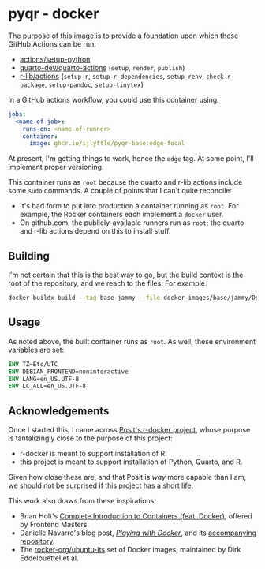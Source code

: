 # pyqr - docker

The purpose of this image is to provide a foundation upon which these GitHub Actions can be run:

- [actions/setup-python](https://github.com/actions/setup-python)
- [quarto-dev/quarto-actions](https://github.com/quarto-dev/quarto-actions) (`setup`, `render`, `publish`)
- [r-lib/actions](https://github.com/r-lib/actions) (`setup-r`, `setup-r-dependencies`, `setup-renv`, `check-r-package`, `setup-pandoc`, `setup-tinytex`)

In a GitHub actions workflow, you could use this container using:

```yaml
jobs:
  <name-of-job>:
    runs-on: <name-of-runner>
    container:
      image: ghcr.io/ijlyttle/pyqr-base:edge-focal
```

At present, I'm getting things to work, hence the `edge` tag. At some point, I'll implement proper versioning.

This container runs as `root` because the quarto and r-lib actions include some `sudo` commands. 
A couple of points that I can't quite reconcile:

- It's bad form to put into production a container running as `root`. For example, the Rocker containers each implement a `docker` user.
- On github.com, the publicly-available runners run as `root`; the quarto and r-lib actions depend on this to install stuff.

## Building

I'm not certain that this is the best way to go, but the build context is the root of the repository, and we reach to the files.
For example:

```bash
docker buildx build --tag base-jammy --file docker-images/base/jammy/Dockerfile .
```

## Usage

As noted above, the built container runs as `root`. As well, these environment variables are set:

```dockerfile
ENV TZ=Etc/UTC
ENV DEBIAN_FRONTEND=noninteractive
ENV LANG=en_US.UTF-8
ENV LC_ALL=en_US.UTF-8
```

## Acknowledgements

Once I started this, I came across [Posit's r-docker project](https://github.com/rstudio/r-docker), whose purpose is tantalizingly close to the purpose of this project:

  - r-docker is meant to support installation of R.
  - this project is meant to support installation of Python, Quarto, and R.

Given how close these are, and that Posit is *way* more capable than I am, we should not be surprised if this project has a short life.

This work also draws from these inspirations:

- Brian Holt's [Complete Introduction to Containers (feat. Docker)](https://frontendmasters.com/courses/complete-intro-containers/), offered by Frontend Masters.
- Danielle Navarro's blog post, [*Playing with Docker*](https://blog.djnavarro.net/posts/2023-01-01_playing-with-docker/), and its [accompanying repository](https://github.com/djnavarro/arch-r).
- The [rocker-org/ubuntu-lts](https://github.com/rocker-org/ubuntu-lts) set of Docker images, maintained by Dirk Eddelbuettel et al.
